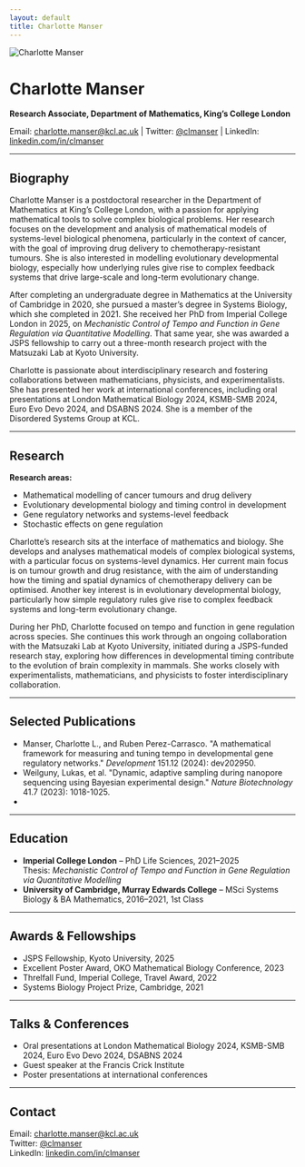 ```yaml
---
layout: default
title: Charlotte Manser
---
```


<div class="profile-header">
  <img src="{{ '/assets/images/me_crop.jpg' | relative_url }}" alt="Charlotte Manser" class="profile-pic">
  <div class="profile-text">
    <h1>Charlotte Manser</h1>
    <p><strong>Research Associate, Department of Mathematics, King’s College London</strong></p>
    <p>Email: <a href="mailto:charlotte.manser@kcl.ac.uk">charlotte.manser@kcl.ac.uk</a> | 
       Twitter: <a href="https://twitter.com/clmanser">@clmanser</a> | 
       LinkedIn: <a href="https://www.linkedin.com/in/clmanser">linkedin.com/in/clmanser</a></p>
  </div>
</div>

---

## Biography

Charlotte Manser is a postdoctoral researcher in the Department of Mathematics at King’s College London, with a passion for applying mathematical tools to solve complex biological problems. Her research focuses on the development and analysis of mathematical models of systems-level biological phenomena, particularly in the context of cancer, with the goal of improving drug delivery to chemotherapy-resistant tumours. She is also interested in modelling evolutionary developmental biology, especially how underlying rules give rise to complex feedback systems that drive large-scale and long-term evolutionary change.

After completing an undergraduate degree in Mathematics at the University of Cambridge in 2020, she pursued a master’s degree in Systems Biology, which she completed in 2021. She received her PhD from Imperial College London in 2025, on *Mechanistic Control of Tempo and Function in Gene Regulation via Quantitative Modelling*. That same year, she was awarded a JSPS fellowship to carry out a three-month research project with the Matsuzaki Lab at Kyoto University.

Charlotte is passionate about interdisciplinary research and fostering collaborations between mathematicians, physicists, and experimentalists. She has presented her work at international conferences, including oral presentations at London Mathematical Biology 2024, KSMB-SMB 2024, Euro Evo Devo 2024, and DSABNS 2024. She is a member of the Disordered Systems Group at KCL.

---

## Research

**Research areas:**  
- Mathematical modelling of cancer tumours and drug delivery  
- Evolutionary developmental biology and timing control in development  
- Gene regulatory networks and systems-level feedback  
- Stochastic effects on gene regulation  

Charlotte’s research sits at the interface of mathematics and biology. She develops and analyses mathematical models of complex biological systems, with a particular focus on systems-level dynamics. Her current main focus is on tumour growth and drug resistance, with the aim of understanding how the timing and spatial dynamics of chemotherapy delivery can be optimised. Another key interest is in evolutionary developmental biology, particularly how simple regulatory rules give rise to complex feedback systems and long-term evolutionary change.

During her PhD, Charlotte focused on tempo and function in gene regulation across species. She continues this work through an ongoing collaboration with the Matsuzaki Lab at Kyoto University, initiated during a JSPS-funded research stay, exploring how differences in developmental timing contribute to the evolution of brain complexity in mammals. She works closely with experimentalists, mathematicians, and physicists to foster interdisciplinary collaboration.

---

## Selected Publications

- Manser, Charlotte L., and Ruben Perez-Carrasco. "A mathematical framework for measuring and tuning tempo in developmental gene regulatory networks." *Development* 151.12 (2024): dev202950.  
- Weilguny, Lukas, et al. "Dynamic, adaptive sampling during nanopore sequencing using Bayesian experimental design." *Nature Biotechnology* 41.7 (2023): 1018-1025.
- 
---

## Education

- **Imperial College London** – PhD Life Sciences, 2021–2025  
  Thesis: *Mechanistic Control of Tempo and Function in Gene Regulation via Quantitative Modelling*  
- **University of Cambridge, Murray Edwards College** – MSci Systems Biology & BA Mathematics, 2016–2021, 1st Class  

---

## Awards & Fellowships

- JSPS Fellowship, Kyoto University, 2025  
- Excellent Poster Award, OKO Mathematical Biology Conference, 2023  
- Threlfall Fund, Imperial College, Travel Award, 2022  
- Systems Biology Project Prize, Cambridge, 2021  

---

## Talks & Conferences

- Oral presentations at London Mathematical Biology 2024, KSMB-SMB 2024, Euro Evo Devo 2024, DSABNS 2024  
- Guest speaker at the Francis Crick Institute  
- Poster presentations at international conferences  

---

## Contact

Email: [charlotte.manser@kcl.ac.uk](mailto:charlotte.manser@kcl.ac.uk)  
Twitter: [@clmanser](https://twitter.com/clmanser)  
LinkedIn: [linkedin.com/in/clmanser](https://www.linkedin.com/in/clmanser)  

